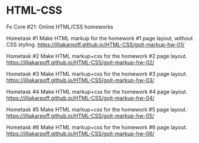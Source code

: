 

























# HTML-CSS
Fe Core #21: Online  HTML/CSS homeworks

Hometask #1
Make HTML markup for the homework #1 page layout, without CSS styling.
https://illiakarpoff.github.io/HTML-CSS/goit-markup-hw-01/

Hometask #2
Make HTML markup+css for the homework #2 page layout.                 
https://illiakarpoff.github.io/HTML-CSS/goit-markup-hw-02/

Hometask #3
Make HTML markup+css for the homework #3 page layout.                 
https://illiakarpoff.github.io/HTML-CSS/goit-markup-hw-03/

Hometask #4
Make HTML markup+css for the homework #4 page layout.                 
https://illiakarpoff.github.io/HTML-CSS/goit-markup-hw-04/

Hometask #5
Make HTML markup+css for the homework #5 page layout.                 
https://illiakarpoff.github.io/HTML-CSS/goit-markup-hw-05/

Hometask #6
Make HTML markup+css for the homework #6 page layout.                 
https://illiakarpoff.github.io/HTML-CSS/goit-markup-hw-06/
